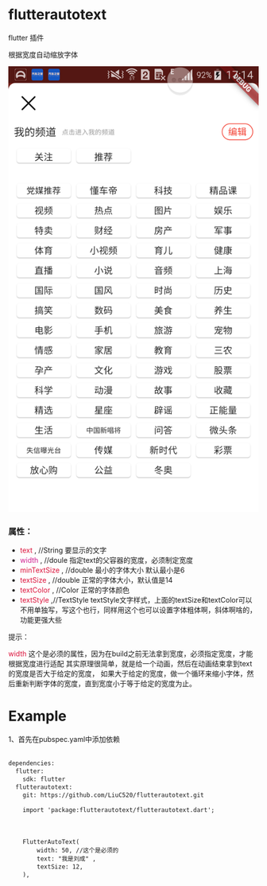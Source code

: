 # flutterautotext

flutter 插件

根据宽度自动缩放字体

![flutter_custom_bottom_tab_bar](/screenshot.png)

### 属性：

*    <font color='#DC143C'>text</font>  ,    //String 要显示的文字
*   <font color='VioletRed'>width</font> , //doule 指定text的父容器的宽度，必须制定宽度
*   <font color='#DC143C'>minTextSize</font> , //double 最小的字体大小   默认最小是6
*   <font color='#DC143C'>textSize</font> , //double 正常的字体大小，默认值是14
*   <font color='#DC143C'>textColor</font> , //Color 正常的字体颜色
*   <font color='#DC143C'>textStyle</font> ,//TextStyle  textStyle文字样式，上面的textSize和textColor可以不用单独写，写这个也行，同样用这个也可以设置字体粗体啊，斜体啊啥的，功能更强大些


提示：

 <font color='#DC143C'>width</font> 这个是必须的属性，因为在build之前无法拿到宽度，必须指定宽度，才能根据宽度进行适配
 其实原理很简单，就是给一个动画，然后在动画结束拿到text的宽度是否大于给定的宽度，
 如果大于给定的宽度，做一个循环来缩小字体，然后重新判断字体的宽度，直到宽度小于等于给定的宽度为止。


# Example

1、首先在pubspec.yaml中添加依赖
```

dependencies:
  flutter:
    sdk: flutter
  flutterautotext:
    git: https://github.com/LiuC520/flutterautotext.git
```


```
    import 'package:flutterautotext/flutterautotext.dart';



    FlutterAutoText(
        width: 50, //这个是必须的
        text: "我是刘成" ,
        textSize: 12,
    ),

```
